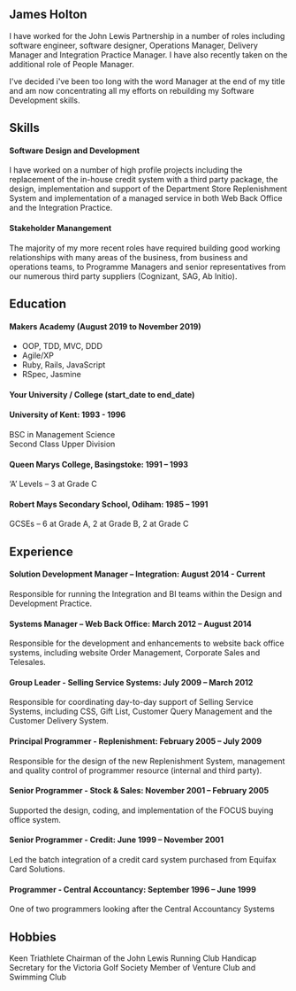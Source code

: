 ## James Holton

I have worked for the John Lewis Partnership in a number of roles including software engineer, software designer, Operations Manager, Delivery Manager and Integration Practice Manager.  I have also recently taken on the additional role of People Manager.

I've decided i've been too long with the word Manager at the end of my title and am now concentrating all my efforts on rebuilding my Software Development skills.

## Skills


#### Software Design and Development

I have worked on a number of high profile projects including the replacement of the in-house credit system with a third party package, the design, implementation and support of the Department Store Replenishment System and implementation of a managed service in both Web Back Office and the Integration Practice.

#### Stakeholder Manangement

The majority of my more recent roles have required building good working relationships with many areas of the business, from business and operations teams, to Programme Managers and senior representatives from our numerous third party suppliers (Cognizant, SAG, Ab Initio).

## Education

#### Makers Academy (August 2019 to November 2019)

- OOP, TDD, MVC, DDD
- Agile/XP
- Ruby, Rails, JavaScript
- RSpec, Jasmine

#### Your University / College (start_date to end_date)

#### University of Kent: 1993 - 1996
BSC in Management Science	
Second Class Upper Division
 
#### Queen Marys College, Basingstoke: 1991 – 1993
‘A’ Levels – 3 at Grade C

#### Robert Mays Secondary School, Odiham: 1985 – 1991 
GCSEs – 6 at Grade A, 2 at Grade B, 2 at Grade C	


## Experience

#### Solution Development Manager – Integration: August 2014 - Current  
Responsible for running the Integration and BI teams within the Design and Development Practice.

#### Systems Manager – Web Back Office: March 2012 – August 2014  
Responsible for the development and enhancements to website back office systems, including website Order Management, Corporate Sales and Telesales.

#### Group Leader - Selling Service Systems: July 2009 – March 2012 
Responsible for coordinating day-to-day support of Selling Service Systems, including CSS, Gift List, Customer Query Management and the Customer Delivery System.

#### Principal Programmer - Replenishment: February 2005 – July 2009 
Responsible for the design of the new Replenishment System, management and quality control of programmer resource (internal and third party).

#### Senior Programmer - Stock & Sales: November 2001 – February 2005
Supported the design, coding, and implementation of the FOCUS buying office system.

#### Senior Programmer - Credit: June 1999 – November 2001
Led the batch integration of a credit card system purchased from Equifax Card Solutions.

#### Programmer - Central Accountancy: September 1996 – June 1999
One of two programmers looking after the Central Accountancy Systems 



## Hobbies

Keen Triathlete
Chairman of the John Lewis Running Club
Handicap Secretary for the Victoria Golf Society
Member of Venture Club and Swimming Club


